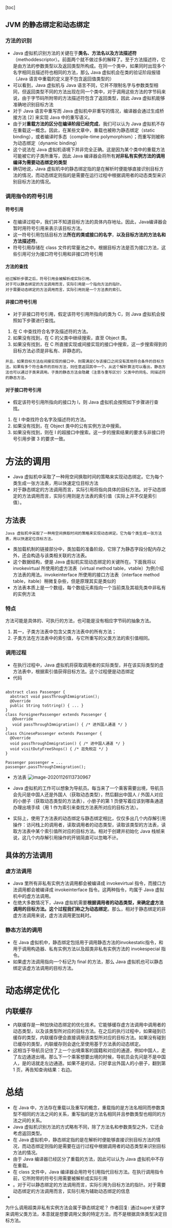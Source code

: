 [toc]
## JVM 的静态绑定和动态绑定
### 方法的识别
- Java 虚拟机识别方法的关键在于**类名、方法名以及方法描述符**（methoddescriptor）。前面两个就不做过多的解释了。至于方法描述符，它是由方法的参数类型以及返回类型所构成。在同一个类中，如果同时出现多个名字相同且描述符也相同的方法，那么 Java 虚拟机会在类的验证阶段报错（Java 语言中重载的定义是不包含返回值类型的）
- 可以看到，Java 虚拟机与 Java 语言不同，它并不限制名字与参数类型相同，但返回类型不同的方法出现在同一个类中，对于调用这些方法的字节码来说，由于字节码所附带的方法描述符包含了返回类型，因此 Java 虚拟机能够准确地识别目标方法
- 对于 Java 语言中重写而 Java 虚拟机中非重写的情况，编译器会通过生成桥接方法 [2] 来实现 Java 中的重写语义。
- 由于对**重载方法的区分在编译阶段已经完成**，我们可以认为 Java 虚拟机不存在重载这一概念。因此，在某些文章中，重载也被称为静态绑定（static binding），或者编译时多态（compile-time polymorphism）；而重写则被称为动态绑定（dynamic binding）
- 这个说法在 Java 虚拟机语境下并非完全正确。这是因为某个类中的重载方法可能被它的子类所重写，因此 Java 编译器会将所有**对非私有实例方法的调用编译为需要动态绑定的类型**
- 确切地说，Java 虚拟机中的静态绑定指的是在解析时便能够直接识别目标方法的情况，而动态绑定则指的是需要在运行过程中根据调用者的动态类型来识别目标方法的情况。

### 调用指令的符号引用
#### 符号引用
- 在编译过程中，我们并不知道目标方法的具体内存地址。因此，Java编译器会暂时用符号引用来表示该目标方法。
- 这一符号引用包括目标方法**所在的类或接口的名字**，**以及目标方法的方法名和方法描述符**。
- 符号引用存储在 class 文件的常量池之中。根据目标方法是否为接口方法，这些引用可分为接口符号引用和非接口符号引用

#### 方法的查找
```
经过解析步骤之后，符号引用会被解析成实际引用。
对于可以静态绑定的方法调用而言，实际引用是一个指向方法的指针。
对于需要动态绑定的方法调用而言，实际引用则是一个方法表的索引。
```
#### 非接口符号引用
- 对于非接口符号引用，假定该符号引用所指向的类为 C，则 Java 虚拟机会按照如下步骤进行查找。
1. 在 C 中查找符合名字及描述符的方法。
2. 如果没有找到，在 C 的父类中继续搜索，直至 Object 类。
2. 如果没有找到，在 C 所直接实现或间接实现的接口中搜索，这一步搜索得到的目标方法必须是非私有、非静态的。
```
并且，如果目标方法在间接实现的接口中，则需满足C与该接口之间没有其他符合条件的目标方法。如果有多个符合条件的目标方法，则任意返回其中一个。从这个解析算法可以看出，静态方法也可以通过子类来调用。子类的静态方法会隐藏（注意与重写区分）父类中的同名、同描述符的静态方法。
```
#### 对于接口符号引用
- 假定该符号引用所指向的接口为 I，则 Java 虚拟机会按照如下步骤进行查找。
1. 在 I 中查找符合名字及描述符的方法。
2. 如果没有找到，在 Object 类中的公有实例方法中搜索。
3. 如果没有找到，则在 I 的超接口中搜索。这一步的搜索结果的要求与非接口符号引用步骤 3 的要求一致。

# 方法的调用
- Java 虚拟机中采取了一种用空间换取时间的策略来实现动态绑定。它为每个类生成一张方法表，用以快速定位目标方法
-  对于静态绑定的方法调用而言，实际引用将指向具体的目标方法。对于动态绑定的方法调用而言，实际引用则是方法表的索引值（实际上并不仅是索引值）。

## 方法表
```
Java 虚拟机中采取了一种用空间换取时间的策略来实现动态绑定。它为每个类生成一张方法表，用以快速定位目标方法。
```
- 类加载机制的链接部分中，类加载的准备阶段，它除了为静态字段分配内存之外，还会构造与该类相关联的方法表。
- 这个数据结构，便是 Java 虚拟机实现动态绑定的关键所在。下面我将以 invokevirtual 所使用的虚方法表（virtual method table，vtable）为例介绍方法表的用法。invokeinterface 所使用的接口方法表（interface method table，itable）稍微复杂些，但是原理其实是类似的
- 方法表本质上是一个数组，每个数组元素指向一个当前类及其祖先类中非私有的实例方法
### 特点
方法可能是具体的、可执行的方法，也可能是没有相应字节码的抽象方法。
1. 其一，子类方法表中包含父类方法表中的所有方法；
2. 子类方法在方法表中的索引值，与它所重写的父类方法的索引值相同。
### 调用过程
- 在执行过程中，Java 虚拟机将获取调用者的实际类型，并在该实际类型的虚方法表中，根据索引值获得目标方法。这个过程便是动态绑定
- 代码
```

abstract class Passenger {
  abstract void passThroughImmigration();
  @Override
  public String toString() { ... }
}
class ForeignerPassenger extends Passenger {
   @Override
   void passThroughImmigration() { /* 进外国人通道 */ }
}
class ChinesePassenger extends Passenger {
  @Override
  void passThroughImmigration() { /* 进中国人通道 */ }
  void visitDutyFreeShops() { /* 逛免税店 */ }
}

Passenger passenger = ...
passenger.passThroughImmigration();
```
- 方法表
  ![image-20201126113730967](https://kingcall.oss-cn-hangzhou.aliyuncs.com/blog/img/2020/11/26/11:37:31-image-20201126113730967.png)

- Java 虚拟机的工作可以想象为导航员。每当来了一个乘客需要出境，导航员会先问是中国人还是外国人（获取动态类型），然后翻出中国人 / 外国人对应的小册子（获取动态类型的方法表），小册子的第 1 页便写着应该到哪条通道办理出境手续（用 1 作为索引来查找方法表所对应的目标方法）。
- 实际上，使用了方法表的动态绑定与静态绑定相比，仅仅多出几个内存解引用操作：访问栈上的调用者，读取调用者的动态类型，读取该类型的方法表，读取方法表中某个索引值所对应的目标方法。相对于创建并初始化 Java 栈帧来说，这几个内存解引用操作的开销简直可以忽略不计。
## 具体的方法调用

### 虚方法调用
- Java 里所有非私有实例方法调用都会被编译成 invokevirtual 指令，而接口方法调用都会被编译成 invokeinterface 指令。这两种指令，均属于 Java 虚拟机中的虚方法调用。
- 在绝大多数情况下，Java 虚拟机需要**根据调用者的动态类型，来确定虚方法调用的目标方法。这个过程我们称之为动态绑定**。那么，相对于静态绑定的非虚方法调用来说，虚方法调用更加耗时。

### 静态方法的调用
- 在 Java 虚拟机中，静态绑定包括用于调用静态方法的invokestatic指令，和用于调用构造器、私有实例方法以及超类非私有实例方法的 invokespecial 指令。
- 如果虚方法调用指向一个标记为 final 的方法，那么 Java 虚拟机也可以静态绑定该虚方法调用的目标方法。

# 动态绑定优化
## 内联缓存
- 内联缓存是一种加快动态绑定的优化技术。它能够缓存虚方法调用中调用者的动态类型，以及该类型所对应的目标方法。在之后的执行过程中，如果碰到已缓存的类型，内联缓存便会直接调用该类型所对应的目标方法。如果没有碰到已缓存的类型，内联缓存则会退化至使用基于方法表的动态绑定。
- 这相当于导航员记住了上一个出境乘客的国籍和对应的通道，例如中国人，走了左边通道出境。那么下一个乘客想要出境的时候，导航员会先问是不是中国人，是的话就走左边通道。如果不是的话，只好拿出外国人的小册子，翻到第 1 页，再告知查询结果：右边。

# 总结
- 在 Java 中，方法存在重载以及重写的概念，重载指的是方法名相同而参数类型不相同的方法之间的关系，重写指的是方法名相同并且参数类型也相同的方法之间的关系。
- Java 虚拟机识别方法的方式略有不同，除了方法名和参数类型之外，它还会考虑返回类型。
- 在 Java 虚拟机中，静态绑定指的是在解析时便能够直接识别目标方法的情况，而动态绑定则指的是需要在运行过程中根据调用者的动态类型来识别目标方法的情况。
- 由于 Java 编译器已经区分了重载的方法，因此可以认为 Java 虚拟机中不存在重载。
- 在 class 文件中，Java 编译器会用符号引用指代目标方法。在执行调用指令前，它所附带的符号引用需要被解析成实际引用
- 。对于可以静态绑定的方法调用而言，实际引用为目标方法的指针。对于需要动态绑定的方法调用而言，实际引用为辅助动态绑定的信息
- 










为什么调用超类非私有实例方法会属于静态绑定呢？
作者回复: 通过super关键字来调用父类方法，本意就是想要调用父类的特定方法，而不是根据具体类型决定目标方法。

